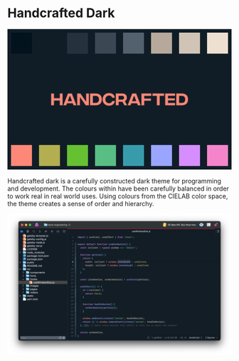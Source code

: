 # Handcrafted Dark

![handcrafted](https://github.com/lewisflude/Handcrafted/raw/main/Images/handcrafted.png)

Handcrafted dark is a carefully constructed dark theme for programming and development. The colours within have been carefully balanced in order to work real in real world uses. Using colours from the CIELAB color space, the theme creates a sense of order and hierarchy.

![screenshot](https://github.com/lewisflude/Handcrafted/raw/main/Images/screenshot.png)

